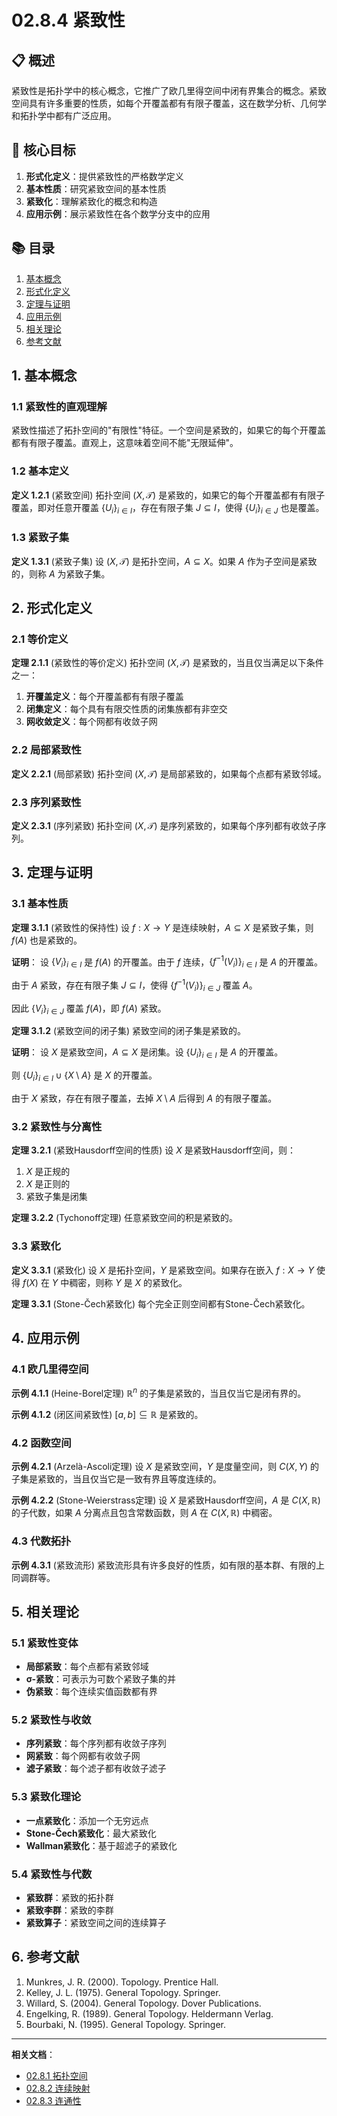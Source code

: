 # 02.8.4 紧致性

## 📋 概述

紧致性是拓扑学中的核心概念，它推广了欧几里得空间中闭有界集合的概念。紧致空间具有许多重要的性质，如每个开覆盖都有有限子覆盖，这在数学分析、几何学和拓扑学中都有广泛应用。

## 🎯 核心目标

1. **形式化定义**：提供紧致性的严格数学定义
2. **基本性质**：研究紧致空间的基本性质
3. **紧致化**：理解紧致化的概念和构造
4. **应用示例**：展示紧致性在各个数学分支中的应用

## 📚 目录

1. [基本概念](#1-基本概念)
2. [形式化定义](#2-形式化定义)
3. [定理与证明](#3-定理与证明)
4. [应用示例](#4-应用示例)
5. [相关理论](#5-相关理论)
6. [参考文献](#6-参考文献)

## 1. 基本概念

### 1.1 紧致性的直观理解

紧致性描述了拓扑空间的"有限性"特征。一个空间是紧致的，如果它的每个开覆盖都有有限子覆盖。直观上，这意味着空间不能"无限延伸"。

### 1.2 基本定义

**定义 1.2.1** (紧致空间)
拓扑空间 $(X, \mathcal{T})$ 是紧致的，如果它的每个开覆盖都有有限子覆盖，即对任意开覆盖 $\{U_i\}_{i \in I}$，存在有限子集 $J \subseteq I$，使得 $\{U_i\}_{i \in J}$ 也是覆盖。

### 1.3 紧致子集

**定义 1.3.1** (紧致子集)
设 $(X, \mathcal{T})$ 是拓扑空间，$A \subseteq X$。如果 $A$ 作为子空间是紧致的，则称 $A$ 为紧致子集。

## 2. 形式化定义

### 2.1 等价定义

**定理 2.1.1** (紧致性的等价定义)
拓扑空间 $(X, \mathcal{T})$ 是紧致的，当且仅当满足以下条件之一：

1. **开覆盖定义**：每个开覆盖都有有限子覆盖
2. **闭集定义**：每个具有有限交性质的闭集族都有非空交
3. **网收敛定义**：每个网都有收敛子网

### 2.2 局部紧致性

**定义 2.2.1** (局部紧致)
拓扑空间 $(X, \mathcal{T})$ 是局部紧致的，如果每个点都有紧致邻域。

### 2.3 序列紧致性

**定义 2.3.1** (序列紧致)
拓扑空间 $(X, \mathcal{T})$ 是序列紧致的，如果每个序列都有收敛子序列。

## 3. 定理与证明

### 3.1 基本性质

**定理 3.1.1** (紧致性的保持性)
设 $f: X \to Y$ 是连续映射，$A \subseteq X$ 是紧致子集，则 $f(A)$ 也是紧致的。

**证明**：
设 $\{V_i\}_{i \in I}$ 是 $f(A)$ 的开覆盖。由于 $f$ 连续，$\{f^{-1}(V_i)\}_{i \in I}$ 是 $A$ 的开覆盖。

由于 $A$ 紧致，存在有限子集 $J \subseteq I$，使得 $\{f^{-1}(V_i)\}_{i \in J}$ 覆盖 $A$。

因此 $\{V_i\}_{i \in J}$ 覆盖 $f(A)$，即 $f(A)$ 紧致。

**定理 3.1.2** (紧致空间的闭子集)
紧致空间的闭子集是紧致的。

**证明**：
设 $X$ 是紧致空间，$A \subseteq X$ 是闭集。设 $\{U_i\}_{i \in I}$ 是 $A$ 的开覆盖。

则 $\{U_i\}_{i \in I} \cup \{X \setminus A\}$ 是 $X$ 的开覆盖。

由于 $X$ 紧致，存在有限子覆盖，去掉 $X \setminus A$ 后得到 $A$ 的有限子覆盖。

### 3.2 紧致性与分离性

**定理 3.2.1** (紧致Hausdorff空间的性质)
设 $X$ 是紧致Hausdorff空间，则：

1. $X$ 是正规的
2. $X$ 是正则的
3. 紧致子集是闭集

**定理 3.2.2** (Tychonoff定理)
任意紧致空间的积是紧致的。

### 3.3 紧致化

**定义 3.3.1** (紧致化)
设 $X$ 是拓扑空间，$Y$ 是紧致空间。如果存在嵌入 $f: X \to Y$ 使得 $f(X)$ 在 $Y$ 中稠密，则称 $Y$ 是 $X$ 的紧致化。

**定理 3.3.1** (Stone-Čech紧致化)
每个完全正则空间都有Stone-Čech紧致化。

## 4. 应用示例

### 4.1 欧几里得空间

**示例 4.1.1** (Heine-Borel定理)
$\mathbb{R}^n$ 的子集是紧致的，当且仅当它是闭有界的。

**示例 4.1.2** (闭区间紧致性)
$[a,b] \subseteq \mathbb{R}$ 是紧致的。

### 4.2 函数空间

**示例 4.2.1** (Arzelà-Ascoli定理)
设 $X$ 是紧致空间，$Y$ 是度量空间，则 $C(X,Y)$ 的子集是紧致的，当且仅当它是一致有界且等度连续的。

**示例 4.2.2** (Stone-Weierstrass定理)
设 $X$ 是紧致Hausdorff空间，$A$ 是 $C(X,\mathbb{R})$ 的子代数，如果 $A$ 分离点且包含常数函数，则 $A$ 在 $C(X,\mathbb{R})$ 中稠密。

### 4.3 代数拓扑

**示例 4.3.1** (紧致流形)
紧致流形具有许多良好的性质，如有限的基本群、有限的上同调群等。

## 5. 相关理论

### 5.1 紧致性变体

- **局部紧致**：每个点都有紧致邻域
- **σ-紧致**：可表示为可数个紧致子集的并
- **伪紧致**：每个连续实值函数都有界

### 5.2 紧致性与收敛

- **序列紧致**：每个序列都有收敛子序列
- **网紧致**：每个网都有收敛子网
- **滤子紧致**：每个滤子都有收敛子滤子

### 5.3 紧致化理论

- **一点紧致化**：添加一个无穷远点
- **Stone-Čech紧致化**：最大紧致化
- **Wallman紧致化**：基于超滤子的紧致化

### 5.4 紧致性与代数

- **紧致群**：紧致的拓扑群
- **紧致李群**：紧致的李群
- **紧致算子**：紧致空间之间的连续算子

## 6. 参考文献

1. Munkres, J. R. (2000). Topology. Prentice Hall.
2. Kelley, J. L. (1975). General Topology. Springer.
3. Willard, S. (2004). General Topology. Dover Publications.
4. Engelking, R. (1989). General Topology. Heldermann Verlag.
5. Bourbaki, N. (1995). General Topology. Springer.

---

**相关文档**：

- [02.8.1 拓扑空间](../02_Mathematical_Foundation/02.8.1_拓扑空间.md)
- [02.8.2 连续映射](../02_Mathematical_Foundation/02.8.2_连续映射.md)
- [02.8.3 连通性](../02_Mathematical_Foundation/02.8.3_连通性.md)
